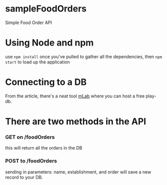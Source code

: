 # sampleFoodOrders
Simple Food Order API

# Using Node and npm
use `npm install` once you've pulled to gather all the dependencies, then `npm start` to load up the application

# Connecting to a DB
From the article, there's a neat tool [mLab](https://mlab.com/) where you can host a free play-db.

# There are two methods in the API
### GET on /foodOrders
this will return all the orders in the DB

### POST to /foodOrders
sending in parameters: name, establishment, and order will save a new record to your DB.